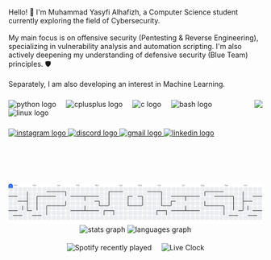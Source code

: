 <br clear="both">

<p align="left">Hello! 👋 I'm Muhammad Yasyfi Alhafizh, a Computer Science student currently exploring the field of Cybersecurity.<br><br>My main focus is on offensive security (Pentesting & Reverse Engineering), specializing in vulnerability analysis and automation scripting. I'm also actively deepening my understanding of defensive security (Blue Team) principles. 🛡️<br><br>Separately, I am also developing an interest in Machine Learning.</p>

###

<img align="right" height="150" src="https://media1.tenor.com/m/pWN680lA4LoAAAAd/sigma.gif"  />

###

<div align="left">
  <img src="https://cdn.jsdelivr.net/gh/devicons/devicon/icons/python/python-original.svg" height="30" alt="python logo"  />
  <img width="12" />
  <img src="https://cdn.jsdelivr.net/gh/devicons/devicon/icons/cplusplus/cplusplus-original.svg" height="30" alt="cplusplus logo"  />
  <img width="12" />
  <img src="https://cdn.jsdelivr.net/gh/devicons/devicon/icons/c/c-original.svg" height="30" alt="c logo"  />
  <img width="12" />
  <img src="https://cdn.jsdelivr.net/gh/devicons/devicon/icons/bash/bash-original.svg" height="30" alt="bash logo"  />
  <img width="12" />
  <img src="https://cdn.jsdelivr.net/gh/devicons/devicon/icons/linux/linux-original.svg" height="30" alt="linux logo"  />
</div>

###

<div align="left">
  <a href="https://www.instagram.com/yachiel_/" target="_blank">
    <img src="https://img.shields.io/static/v1?message=Instagram&logo=instagram&label=&color=E4405F&logoColor=white&labelColor=&style=for-the-badge" height="35" alt="instagram logo"  />
  </a>
  <a href="https://discord.com/users/711077989286150206" target="_blank">
    <img src="https://img.shields.io/static/v1?message=Discord&logo=discord&label=&color=7289DA&logoColor=white&labelColor=&style=for-the-badge" height="35" alt="discord logo"  />
  </a>
  <a href="mailto:yasyfi7@gmail.com" target="_blank">
    <img src="https://img.shields.io/static/v1?message=Gmail&logo=gmail&label=&color=D14836&logoColor=white&labelColor=&style=for-the-badge" height="35" alt="gmail logo"  />
  </a>
  <a href="https://www.linkedin.com/in/muhammadyasyfialhafizh/" target="_blank">
    <img src="https://img.shields.io/static/v1?message=LinkedIn&logo=linkedin&label=&color=0077B5&logoColor=white&labelColor=&style=for-the-badge" height="35" alt="linkedin logo"  />
  </a>
</div>

###

<br clear="both">

<br/> 

<picture>
  <source media="(prefers-color-scheme: dark)" srcset="https://raw.githubusercontent.com/noireveil/noireveil/output/pacman-contribution-graph-dark.svg">
  <source media="(prefers-color-scheme: light)" srcset="https://raw.githubusercontent.com/noireveil/noireveil/output/pacman-contribution-graph.svg">
  <img alt="pacman contribution graph" src="https://raw.githubusercontent.com/noireveil/noireveil/output/pacman-contribution-graph.svg">
</picture>

<br/> 

<div align="center">
  <img src="https://github-readme-stats.vercel.app/api?username=noireveil&hide_title=false&hide_rank=false&show_icons=true&include_all_commits=true&count_private=true&disable_animations=false&theme=aura&locale=en&hide_border=false" height="150" alt="stats graph"  />
  <img src="https://github-readme-stats.vercel.app/api/top-langs?username=noireveil&locale=en&hide_title=false&layout=compact&card_width=320&langs_count=5&theme=aura&hide_border=false" height="150" alt="languages graph"  />
</div>

<br/> 

<div align="center">
  <img src="https://spotify-recently-played-readme.vercel.app/api?user=312pv3xxobhzskeb4trnq34ufuli&count=5&unique=true" alt="Spotify recently played" valign="middle" />
  &nbsp;&nbsp;&nbsp;
  <img src="https://github-profile-summary-cards.vercel.app/api/cards/time-zones?timezone=Asia/Jakarta&theme=aura" alt="Live Clock" valign="middle" />
</div>

###
